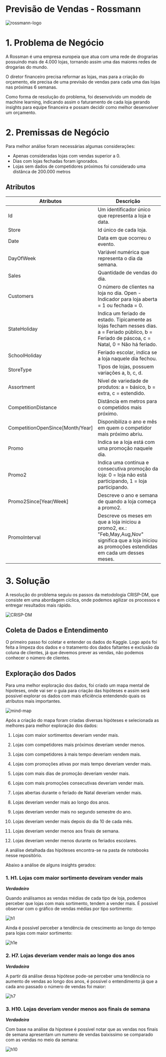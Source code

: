 # Previsão de Vendas - Rossmann 
![rossmann-logo](https://upload.wikimedia.org/wikipedia/commons/thumb/8/8e/Rossmann_Logo.svg/1024px-Rossmann_Logo.svg.png)
 
 # 1. Problema de Negócio
 
 A Rossman é uma empresa europeia que atua com uma rede de drograrias possuindo mais de 4.000 lojas, tornando assim uma das maiores redes de drogarias do mundo.
 
 O diretor financeiro precisa reformar as lojas, mas para a criação do orçamento, ele precisa de uma previsão de vendas para cada uma das lojas nas próximas 6 semanas.
 
 Como forma de resolução do problema, foi desenvolvido um modelo de machine learning, indicando assim o faturamento de cada loja gerando insights para equipe financeira e possam decidir como melhor desenvolver um orçamento.
 
 # 2. Premissas de Negócio
 
 Para melhor análise foram necessárias algumas considerações:
 
 - Apenas consideradas lojas com vendas superior a 0.
 - Dias com lojas fechadas foram ignorados.
 - Lojas sem dados de competidores próximos foi considerado uma distânca de 200.000 metros

## Atributos
|Atributos | Descrição |
|----------|-----------|
|Id | Um identificador único que representa a loja e data. |
|Store | Id único de cada loja. |
|Date | Data em que ocorreu o evento. |
|DayOfWeek | Variável numérica que representa o dia da semana. |
|Sales | Quantidade de vendas do dia. |
|Customers | O número de clientes na loja no dia. Open - Indicador para loja aberta = 1 ou fechada = 0. |
|StateHoliday | Indica um feriado de estado. Tipicamente as lojas fecham nesses dias. a = Feriado público, b = Feriado de páscoa, c = Natal, 0 = Não há feriado. |
|SchoolHoliday | Feriado escolar, indica se a loja naquele dia fechou. |
|StoreType | Tipos de lojas, possuem variações a, b, c, d. |
|Assortment | Nível de variedade de produtos: a = básico, b = extra, c = estendido. |
|CompetitionDistance | Distância em metros para o competidos mais próximo. |
|CompetitionOpenSince[Month/Year] | Disponibiliza o ano e mês em quem o competidor mais próximo abriu. |
|Promo | Indica se a loja está com uma promoção naquele dia. |
|Promo2 | Indica uma continua e consecutiva promoção da loja: 0 = loja não está participando, 1 = loja participando. |
|Promo2Since[Year/Week] | Descreve o ano e semana de quando a loja começa a promo2. |
|PromoInterval | Descreve os meses em que a loja iniciou a promo2, ex.: "Feb,May,Aug,Nov" significa que a loja iniciou as promoções estendidas em cada um desses meses. |


# 3. Solução

A resolução do problema seguiu os passos da metodologia CRISP-DM, que consiste em uma abordagem cíclica, onde podemos agilizar os processos e entregar resultados mais rápido.

![CRISP-DM](https://miro.medium.com/max/1400/1*z0U0taZoignUB7aQ4ZsOtg.png)

## Coleta de Dados e Entendimento
O primeiro passo foi coletar e entender os dados do Kaggle. Logo após foi feita a limpeza dos dados e o tratamento dos dados faltantes e exclusão da coluna de clientes, já que devemos prever as vendas, não podemos conhecer o número de clientes.

## Exploração dos Dados
Para uma melhor exploração dos dados, foi criado um mapa mental de hipoteses, onde vai ser o guia para criação das hipóteses e assim será possivel explorar os dados com mais eficiência entendendo quais os atributos mais importantes.

![mind-map](https://github.com/carlosandradeds/store_sales_predict/blob/main/img/mindmap.png)

Após a criação do mapa foram criadas diversas hipóteses e selecionada as melhores para melhor exploração dos dados:

1. Lojas com maior sortimentos deveriam vender mais.

2. Lojas com competidores mais próximos deveriam vender menos.

3. Lojas com competidores à mais tempo deveriam vendem mais.

4. Lojas com promoções ativas por mais tempo deveriam vender mais.

5. Lojas com mais dias de promoção deveriam vender mais.

7. Lojas com mais promoções consecutivas deveriam vender mais.

8. Lojas abertas durante o feriado de Natal deveriam vender mais.

9. Lojas deveriam vender mais ao longo dos anos.

10. Lojas deveriam vender mais no segundo semestre do ano.

11. Lojas deveriam vender mais depois do dia 10 de cada mês.

12. Lojas deveriam vender menos aos finais de semana.

13. Lojas deveriam vender menos durante os feriados escolares.

A análise detalhada das hipóteses encontra-se na pasta de notebooks nesse repositório.

Abaixo a análise de alguns insights gerados:

### 1. H1. Lojas com maior sortimento deveiram vender mais
***Verdadeiro***

Quando análisamos as vendas médias de cada tipo de loja, podemos perceber que lojas com mais sortimento, tendem a vender mais. É possivel observar com o gráfico de vendas médias por tipo sortimento:

![h1](https://github.com/carlosandradeds/store_sales_predict/blob/main/img/h1m.png)

Ainda é possivel perceber a tendência de crescimento ao longo do tempo para lojas com maior sortimento:

![h1e](https://github.com/carlosandradeds/store_sales_predict/blob/main/img/h1e.png)

### 2. H7. Lojas deveriam vender mais ao longo dos anos
***Verdadeira***

A partir dá análise dessa hipótese pode-se perceber uma tendência no aumento de vendas ao longo dos anos, é possivel o entendimento já que a cada ano passado o número de vendas foi maior:

![h7](https://github.com/carlosandradeds/store_sales_predict/blob/main/img/h7.png)

### 3. H10. Lojas deveriam vender menos aos finais de semana
***Verdadeira***

Com base na análise da hipotese é possivel notar que as vendas nos finais de semana apresentam um numero de vendas baixissimo se comparado com as vendas no meio da semana:

![h10](https://github.com/carlosandradeds/store_sales_predict/blob/main/img/h10.png)


